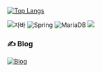 
[![Top Langs](https://github-readme-stats.vercel.app/api/top-langs/?username=somang4819)](https://github.com/somang4819/github-readme-stats)

![자바](https://img.shields.io/badge/-자바-007396?style=flat&logo=Java&logoColor=ffffff)
![Spring](https://img.shields.io/badge/-Spring-6DB33F?style=for-the-badge&logo=Spring&logoColor=white)
![MariaDB](https://img.shields.io/badge/-MariaDB-1F305F?style=flat-square&logo=mariadb&logoColor=white)
<img src="https://img.shields.io/badge/django-092E20?style=flat-square&logo=django&logoColor=white"/>


### ✍️ Blog
[![Blog](https://img.shields.io/badge/-Your%20Blog-DD0B78?logo=blogger&logoColor=white&style=flat)]((https://blog.naver.com/6134aon))

